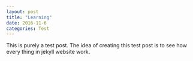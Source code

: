```yaml
---
layout: post
title: "Learning"
date: 2016-11-6
categories: Test
---
```

This is purely a test post. The idea of creating this test post is to see how every thing in jekyll website work.
